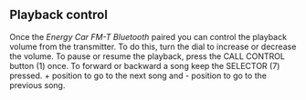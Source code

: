## Playback control

Once the *Energy Car FM-T Bluetooth* paired you can control the playback volume from the transmitter. To do this, turn the dial to increase or decrease the volume.
To pause or resume the playback, press the CALL CONTROL button (1) once.
To forward or backward a song keep the SELECTOR (7) pressed. + position to go to the next song and - position to go to the previous song.

